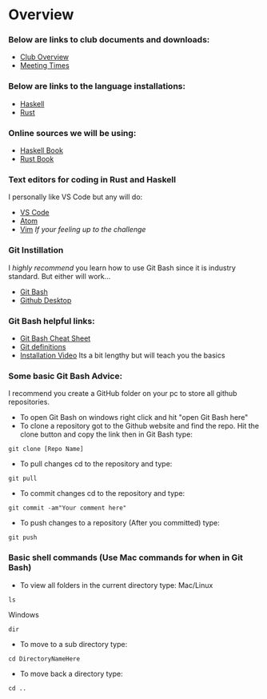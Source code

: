 # Overview
### Below are links to club documents and downloads:
- [Club Overview](https://docs.google.com/document/d/11NZGDzCX7dJrVDD_iKYdvLGBEMeI9oPfBXrqXwEAENI/edit?usp=sharing)
- [Meeting Times](https://calendar.google.com/calendar?cid=N2U2cGIwbDFnZ3VvdTFodjgydW9vbjZmNjRAZ3JvdXAuY2FsZW5kYXIuZ29vZ2xlLmNvbQ)


### Below are links to the language installations:
- [Haskell](https://www.haskell.org/platform/)
- [Rust](https://www.rust-lang.org/tools/install)


### Online sources we will be using:
- [Haskell Book](http://learnyouahaskell.com/introduction)
- [Rust Book](https://doc.rust-lang.org/book/index.html)


### Text editors for coding in Rust and Haskell
I personally like VS Code but any will do:
- [VS Code](https://code.visualstudio.com/download)
- [Atom](https://atom.io/)
- [Vim](https://www.vim.org/download.php) *If your feeling up to the challenge*


### Git Instillation
I *highly recommend* you learn how to use Git Bash since it is industry standard. But either will work...
- [Git Bash](https://git-scm.com/downloads)
- [Github Desktop](https://desktop.github.com/)


### Git Bash helpful links:
- [Git Bash Cheat Sheet](https://education.github.com/git-cheat-sheet-education.pdf)
- [Git definitions](https://help.github.com/en/github/getting-started-with-github/github-glossary)
- [Installation Video](https://www.youtube.com/watch?v=J_Clau1bYco) Its a bit lengthy but will teach you the basics

### Some basic Git Bash Advice:
I recommend you create a GitHub folder on your pc to store all github repositories.

- To open Git Bash on windows right click and hit "open Git Bash here"
- To clone a repository got to the Github website and find the repo. Hit the clone button and copy the link then in Git Bash type:
```shell
git clone [Repo Name]
```

- To pull changes cd to the repository and type:
```shell
git pull
```

- To commit changes cd to the repository and type:
```shell
git commit -am"Your comment here"
```

- To push changes to a repository (After you committed) type:
```shell
git push
```


### Basic shell commands (Use Mac commands for when in Git Bash)
- To view all folders in the current directory type:
Mac/Linux
```shell
ls
```
Windows
```shell
dir
```

- To move to a sub directory type:
```shell
cd DirectoryNameHere
```

- To move back a directory type:
```shell
cd .. 
```